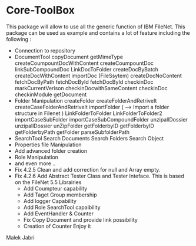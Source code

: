 # Core-ToolBox

This package will allow to use all the generic function of IBM FileNet.
This package can be used as example and contains a lot of feature including the following : 

 - Connection to repository
 - DocumentTool 
      copyDocument
      getMimeType
      createCoumpountDocWithContent
      createCoumpountDoc
      linkSubCompoundDoc
      LinkDocToFolder
      createDocByBatch
      createDocWithContent
      importDoc (FileSsytem)
      createDocNoContent
      fetchDocByPath
      fetchDocById
      fetchDocById
      checkinDoc
      markCurrentVerison
      checkinDocwithSameContent
      checkinDoc
      checkinModule
      getDocument
 - Folder Manipulation
    createFolder
    createFolderAndRetriveIt
    createCaseFolderAndRetriveIt
    importFolder ( --> Import a folder structure in Filenet )
    LinkFolderToFolder
    LinkFolderToFolder2
    importCaseSubFolder
    importCaseSubCompoundFolder
    unzipallDossier
    unzipallDossier
    unZipFolder
    getFolderbyID
    getFolderbyID
    getFolderbyPath
    getFolder
    parseSubfolderPath
 - SearchTool
      Search Documents
      Search Folders
      Search Object
 - Properties file Manipulation
 - Add advanced folder creation
 - Role Manipulation
 - and even more ..
 - Fix 4.2.5 Clean and add correction for null and Array empty.
 - Fix 4.2.6 Add Abstract Tester Class and Tester Inteface.
This is based on the FileNet 5.5 Librairies
	- Add Coumpteur capability
	- Add Taget Group membership
	- Add logger Capability
	- Add Role SearchTool capaibility
	- Add EventHandler &amp; Counter
	- Fix Copy Document and provide link possibility
	- Creation of Counter
Enjoy it

Malek Jabri
